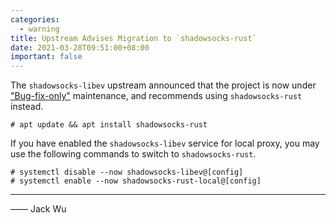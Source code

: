 ```yaml
---
categories:
  - warning
title: Upstream Advises Migration to `shadowsocks-rust`
date: 2021-03-28T09:51:00+08:00
important: false
---
```


The `shadowsocks-libev` upstream announced that the project is now under ["Bug-fix-only"](https://github.com/shadowsocks/shadowsocks-libev) maintenance,
and recommends using `shadowsocks-rust` instead.

    # apt update && apt install shadowsocks-rust

If you have enabled the `shadowsocks-libev` service for local proxy, you may use the following commands to switch to `shadowsocks-rust`.

    # systemctl disable --now shadowsocks-libev@[config]
    # systemctl enable --now shadowsocks-rust-local@[config]

----

—— Jack Wu
